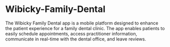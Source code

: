 # Wibicky-Family-Dental
 The Wibicky Family Dental app is a mobile platform designed to enhance the patient experience for a family dental clinic. The app enables patients to easily schedule appointments, access practitioner information, communicate in real-time with the dental office, and leave reviews.
